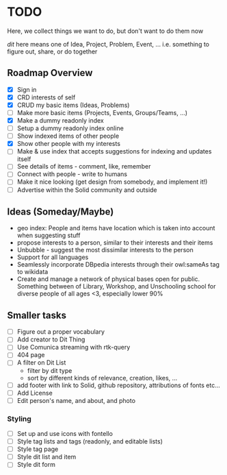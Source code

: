 # TODO

Here, we collect things we want to do, but don't want to do them now

_dit_ here means one of Idea, Project, Problem, Event, ... i.e. something to figure out, share, or do together

## Roadmap Overview

- [x] Sign in
- [x] CRD interests of self
- [x] CRUD my basic items (Ideas, Problems)
- [ ] Make more basic items (Projects, Events, Groups/Teams, ...)
- [x] Make a dummy readonly index
- [ ] Setup a dummy readonly index online
- [ ] Show indexed items of other people
- [x] Show other people with my interests
- [ ] Make & use index that accepts suggestions for indexing and updates itself
- [ ] See details of items - comment, like, remember
- [ ] Connect with people - write to humans
- [ ] Make it nice looking (get design from somebody, and implement it!)
- [ ] Advertise within the Solid community and outside

## Ideas (Someday/Maybe)

- geo index: People and items have location which is taken into account when suggesting stuff
- propose interests to a person, similar to their interests and their items
- Unbubble - suggest the most dissimilar interests to the person
- Support for all languages
- Seamlessly incorporate DBpedia interests through their owl:sameAs tag to wikidata
- Create and manage a network of physical bases open for public. Something between of Library, Workshop, and Unschooling school for diverse people of all ages <3, especially lower 90%

## Smaller tasks

- [ ] Figure out a proper vocabulary
- [ ] Add creator to Dit Thing
- [ ] Use Comunica streaming with rtk-query
- [ ] 404 page
- [ ] A filter on Dit List
  - filter by dit type
  - sort by different kinds of relevance, creation, likes, ...
- [ ] add footer with link to Solid, github repository, attributions of fonts etc...
- [ ] Add License
- [ ] Edit person's name, and about, and photo

### Styling

- [ ] Set up and use icons with fontello
- [ ] Style tag lists and tags (readonly, and editable lists)
- [ ] Style tag page
- [ ] Style dit list and item
- [ ] Style dit form
